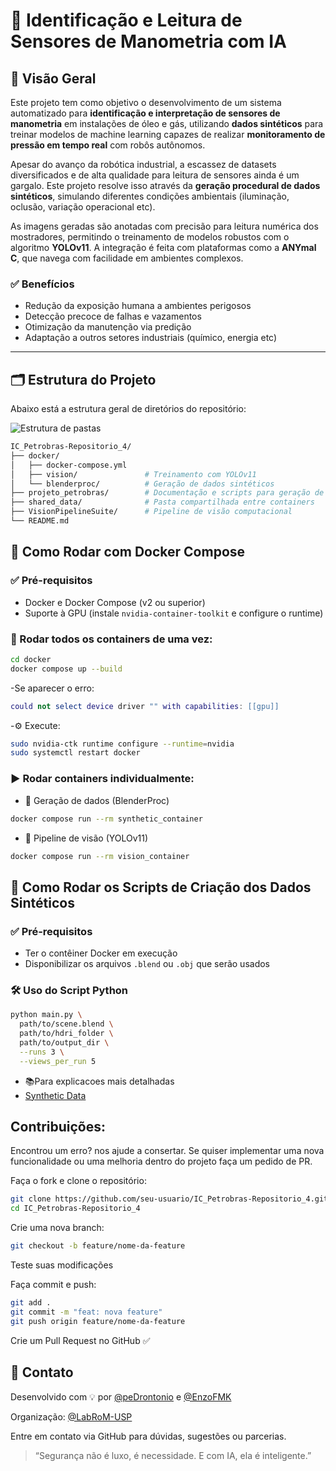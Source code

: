 # 🧠 Identificação e Leitura de Sensores de Manometria com IA

## 📌 Visão Geral

Este projeto tem como objetivo o desenvolvimento de um sistema automatizado para **identificação e interpretação de sensores de manometria** em instalações de óleo e gás, utilizando **dados sintéticos** para treinar modelos de machine learning capazes de realizar **monitoramento de pressão em tempo real** com robôs autônomos.

Apesar do avanço da robótica industrial, a escassez de datasets diversificados e de alta qualidade para leitura de sensores ainda é um gargalo. Este projeto resolve isso através da **geração procedural de dados sintéticos**, simulando diferentes condições ambientais (iluminação, oclusão, variação operacional etc).

As imagens geradas são anotadas com precisão para leitura numérica dos mostradores, permitindo o treinamento de modelos robustos com o algoritmo **YOLOv11**. A integração é feita com plataformas como a **ANYmal C**, que navega com facilidade em ambientes complexos.

### ✅ Benefícios
- Redução da exposição humana a ambientes perigosos
- Detecção precoce de falhas e vazamentos
- Otimização da manutenção via predição
- Adaptação a outros setores industriais (químico, energia etc)

---

## 🗂 Estrutura do Projeto

Abaixo está a estrutura geral de diretórios do repositório:

![Estrutura de pastas](./image.png)

```bash
IC_Petrobras-Repositorio_4/
├── docker/
│   ├── docker-compose.yml
│   ├── vision/               # Treinamento com YOLOv11
│   └── blenderproc/          # Geração de dados sintéticos
├── projeto_petrobras/        # Documentação e scripts para geração de dados sintéticos
├── shared_data/              # Pasta compartilhada entre containers
├── VisionPipelineSuite/      # Pipeline de visão computacional
└── README.md
```

## 🐳 Como Rodar com Docker Compose

### ✅ Pré-requisitos

- Docker e Docker Compose (v2 ou superior)
- Suporte à GPU (instale `nvidia-container-toolkit` e configure o runtime)

### 🔁 Rodar todos os containers de uma vez:

```bash
cd docker
docker compose up --build

```
-Se aparecer o erro:

```lua
could not select device driver "" with capabilities: [[gpu]]
```

-⚙️ Execute:

```bash 
sudo nvidia-ctk runtime configure --runtime=nvidia
sudo systemctl restart docker
```
### ▶️ Rodar containers individualmente:
  
  - 🔧 Geração de dados (BlenderProc)
  ```bash 
  docker compose run --rm synthetic_container
  ```
  - 🧠 Pipeline de visão (YOLOv11)
  ```bash
  docker compose run --rm vision_container
  ```
## 🤖 Como Rodar os Scripts de Criação dos Dados Sintéticos

### ✅ Pré‑requisitos

- Ter o contêiner Docker em execução  
- Disponibilizar os arquivos `.blend` ou `.obj` que serão usados

### 🛠️ Uso do Script Python

```bash
python main.py \
  path/to/scene.blend \
  path/to/hdri_folder \
  path/to/output_dir \
  --runs 3 \
  --views_per_run 5
```
- 📚Para explicacoes mais detalhadas
- [Synthetic Data](https://github.com/pedrinho/IC_Petrobras-Repositorio_4/synthetic/README.md)

## Contribuições:

Encontrou um erro? nos ajude a consertar. Se quiser implementar uma nova funcionalidade ou uma melhoria dentro do projeto faça um pedido de PR.

Faça o fork e clone o repositório:

```bash
git clone https://github.com/seu-usuario/IC_Petrobras-Repositorio_4.git
cd IC_Petrobras-Repositorio_4
```

Crie uma nova branch:

```bash
git checkout -b feature/nome-da-feature
```

Teste suas modificações

Faça commit e push:

```bash
git add .
git commit -m "feat: nova feature"
git push origin feature/nome-da-feature
```
Crie um Pull Request no GitHub ✅


## 💬 Contato

Desenvolvido com 💡 por [@peDrontonio](https://github.com/peDrontonio) e [@EnzoFMK](https://github.com/EnzoFMK)

Organização: [@LabRoM-USP](https://github.com/LabRoM-USP)

Entre em contato via GitHub para dúvidas, sugestões ou parcerias.

> “Segurança não é luxo, é necessidade. E com IA, ela é inteligente.”

